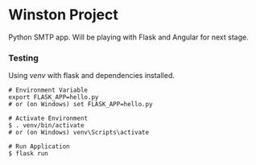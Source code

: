 Winston Project
===============

Python SMTP app. Will be playing with Flask and Angular for next stage.

### Testing

Using _venv_ with flask and dependencies installed.

```
# Environment Variable
export FLASK_APP=hello.py
# or (on Windows) set FLASK_APP=hello.py

# Activate Environment
$ . venv/bin/activate
# or (on Windows) venv\Scripts\activate

# Run Application
$ flask run
```